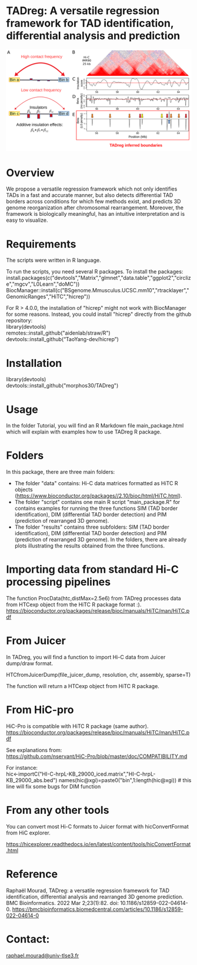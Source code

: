 # TADreg: A versatile regression framework for TAD identification, differential analysis and prediction

![alt text](TADreg.png)

# Overview
We propose a versatile regression framework which not only identifies TADs in a fast and accurate manner, but also detects
differential TAD borders across conditions for which few methods exist, and predicts 3D genome reorganization after chromosomal rearrangement. Moreover, the framework is biologically meaningful, has
an intuitive interpretation and is easy to visualize.

# Requirements

The scripts were written in R language.

To run the scripts, you need several R packages. To install the packages: 
install.packages(c("devtools","Matrix","glmnet","data.table","ggplot2","circlize","mgcv","L0Learn","doMC"))
BiocManager::install(c("BSgenome.Mmusculus.UCSC.mm10","rtracklayer","GenomicRanges","HiTC","hicrep"))

For R > 4.0.0, the installation of "hicrep" might not work with BiocManager for some reasons. Instead, you could install "hicrep" directly from the github repository:  
library(devtools)  
remotes::install_github("aidenlab/straw/R")  
devtools::install_github(“TaoYang-dev/hicrep”)

# Installation

library(devtools)  
devtools::install_github("morphos30/TADreg")  

# Usage

In the folder Tutorial, you will find an R Markdown file main_package.html which will explain with examples how to use TADreg R package.

# Folders

In this package, there are three main folders:

- The folder "data" contains: Hi-C data matrices formatted as HiTC R objects (https://www.bioconductor.org/packages//2.10/bioc/html/HiTC.html).
- The folder "script" contains one main R script "main_package.R" for contains examples for running the three functions SIM (TAD border identification), DIM (differential TAD border detection) and PIM (prediction of rearranged 3D genome). 
- The folder "results" contains three subfolders: SIM (TAD border identification), DIM (differential TAD border detection) and PIM (prediction of rearranged 3D genome). In the folders, there are already plots illustrating the results obtained from the three functions.

# Importing data from standard Hi-C processing pipelines
The function ProcData(htc,distMax=2.5e6) from TADreg processes data from HTCexp object from the HiTC R package format :).
https://bioconductor.org/packages/release/bioc/manuals/HiTC/man/HiTC.pdf

# From Juicer
In TADreg, you will find a function to import Hi-C data from Juicer dump/draw format.

HTCfromJuicerDump(file_juicer_dump, resolution, chr, assembly, sparse=T)

The function will return a HTCexp object from HiTC R package.

# From HiC-pro
HiC-Pro is compatible with HiTC R package (same author).  
https://bioconductor.org/packages/release/bioc/manuals/HiTC/man/HiTC.pdf

See explanations from:  
https://github.com/nservant/HiC-Pro/blob/master/doc/COMPATIBILITY.md

For instance:  
hic<-importC("HI-C-hrpL-KB_29000_iced.matrix","HI-C-hrpL-KB_29000_abs.bed")
names(hic@xgi)=paste0("bin",1:length(hic@xgi)) # this line will fix some bugs for DIM function

# From any other tools 
You can convert most Hi-C formats to Juicer format with hicConvertFormat from HiC explorer.

https://hicexplorer.readthedocs.io/en/latest/content/tools/hicConvertFormat.html

# Reference
Raphaël Mourad, TADreg: a versatile regression framework for TAD identification, differential analysis and rearranged 3D genome prediction. 
BMC Bioinformatics. 2022 Mar 2;23(1):82. doi: 10.1186/s12859-022-04614-0. 
https://bmcbioinformatics.biomedcentral.com/articles/10.1186/s12859-022-04614-0

# Contact: 
raphael.mourad@univ-tlse3.fr
